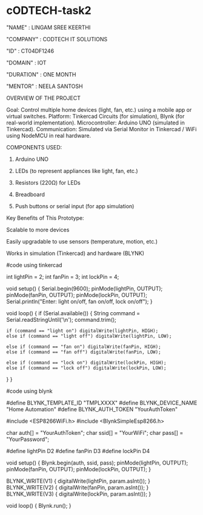# cODTECH-task2

"NAME" : LINGAM SREE KEERTHI


"COMPANY" : CODTECH IT SOLUTIONS


"ID" : CT04DF1246


"DOMAIN" : IOT


"DURATION" : ONE MONTH


"MENTOR" : NEELA SANTOSH


OVERVIEW OF THE PROJECT

Goal: Control multiple home devices (light, fan, etc.) using a mobile app or virtual switches.
Platform: Tinkercad Circuits (for simulation), Blynk (for real-world implementation).
Microcontroller: Arduino UNO (simulated in Tinkercad).
Communication: Simulated via Serial Monitor in Tinkercad / WiFi using NodeMCU in real hardware.


COMPONENTS USED:
1. Arduino UNO


2. LEDs (to represent appliances like light, fan, etc.)


3. Resistors (220Ω) for LEDs


4. Breadboard


5. Push buttons or serial input (for app simulation)

 
Key Benefits of This Prototype:

Scalable to more devices

Easily upgradable to use sensors (temperature, motion, etc.)

Works in simulation (Tinkercad) and hardware (BLYNK)



#code using tinkercad


int lightPin = 2;
int fanPin = 3;
int lockPin = 4;

void setup() {
  Serial.begin(9600);
  pinMode(lightPin, OUTPUT);
  pinMode(fanPin, OUTPUT);
  pinMode(lockPin, OUTPUT);
  Serial.println("Enter: light on/off, fan on/off, lock on/off");
}

void loop() {
  if (Serial.available()) {
    String command = Serial.readStringUntil('\n');
    command.trim();

    if (command == "light on") digitalWrite(lightPin, HIGH);
    else if (command == "light off") digitalWrite(lightPin, LOW);

    else if (command == "fan on") digitalWrite(fanPin, HIGH);
    else if (command == "fan off") digitalWrite(fanPin, LOW);

    else if (command == "lock on") digitalWrite(lockPin, HIGH);
    else if (command == "lock off") digitalWrite(lockPin, LOW);
  }
}


#code using blynk


#define BLYNK_TEMPLATE_ID "TMPLXXXX"
#define BLYNK_DEVICE_NAME "Home Automation"
#define BLYNK_AUTH_TOKEN "YourAuthToken"

#include <ESP8266WiFi.h>
#include <BlynkSimpleEsp8266.h>

char auth[] = "YourAuthToken";
char ssid[] = "YourWiFi";
char pass[] = "YourPassword";

#define lightPin D2
#define fanPin D3
#define lockPin D4

void setup() {
  Blynk.begin(auth, ssid, pass);
  pinMode(lightPin, OUTPUT);
  pinMode(fanPin, OUTPUT);
  pinMode(lockPin, OUTPUT);
}

BLYNK_WRITE(V1) { digitalWrite(lightPin, param.asInt()); }
BLYNK_WRITE(V2) { digitalWrite(fanPin, param.asInt()); }
BLYNK_WRITE(V3) { digitalWrite(lockPin, param.asInt()); }

void loop() {
  Blynk.run();
}

